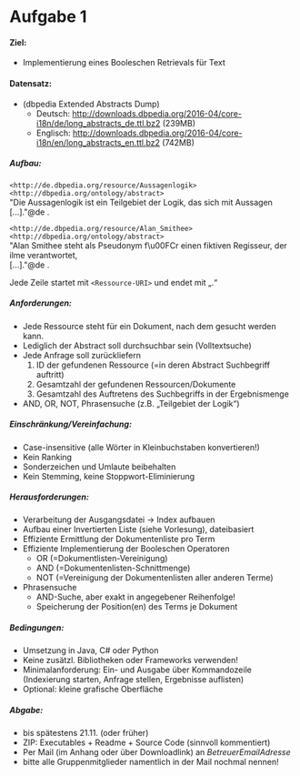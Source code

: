 # Aufgabe 1

#### Ziel: 
- Implementierung eines Booleschen Retrievals für Text
#### Datensatz:
- (dbpedia Extended Abstracts Dump)
    - Deutsch: http://downloads.dbpedia.org/2016-04/core-i18n/de/long_abstracts_de.ttl.bz2 (239MB)
    - Englisch: http://downloads.dbpedia.org/2016-04/core-i18n/en/long_abstracts_en.ttl.bz2 (742MB)

##### Aufbau:
`<http://de.dbpedia.org/resource/Aussagenlogik>` `<http://dbpedia.org/ontology/abstract>`\
"Die Aussagenlogik ist ein Teilgebiet der Logik, das sich mit Aussagen\
[...]."@de .

`<http://de.dbpedia.org/resource/Alan_Smithee>` `<http://dbpedia.org/ontology/abstract>`\
"Alan Smithee steht als Pseudonym f\u00FCr einen fiktiven Regisseur, der ilme verantwortet,\
[...]."@de .

Jede Zeile startet mit `<Ressource-URI>` und endet mit „.“


##### Anforderungen:
- Jede Ressource steht für ein Dokument, nach dem gesucht werden kann.
- Lediglich der Abstract soll durchsuchbar sein (Volltextsuche)
- Jede Anfrage soll zurückliefern
    1. ID der gefundenen Ressource (=in deren Abstract Suchbegriff auftritt)
    2. Gesamtzahl der gefundenen Ressourcen/Dokumente
    3. Gesamtzahl des Auftretens des Suchbegriffs in der Ergebnismenge
- AND, OR, NOT, Phrasensuche (z.B. „Teilgebiet der Logik“)

##### Einschränkung/Vereinfachung:
- Case-insensitive (alle Wörter in Kleinbuchstaben konvertieren!)
- Kein Ranking
- Sonderzeichen und Umlaute beibehalten
- Kein Stemming, keine Stoppwort-Eliminierung

##### Herausforderungen:
- Verarbeitung der Ausgangsdatei -> Index aufbauen
- Aufbau einer Invertierten Liste (siehe Vorlesung), dateibasiert
- Effiziente Ermittlung der Dokumentenliste pro Term
- Effiziente Implementierung der Booleschen Operatoren
    - OR (=Dokumentlisten-Vereinigung)
    - AND (=Dokumentenlisten-Schnittmenge)
    - NOT (=Vereinigung der Dokumentenlisten aller anderen Terme)
- Phrasensuche
    - AND-Suche, aber exakt in angegebener Reihenfolge!
    - Speicherung der Position(en) des Terms je Dokument

##### Bedingungen:
- Umsetzung in Java, C# oder Python
- Keine zusätzl. Bibliotheken oder Frameworks verwenden!
- Minimalanforderung: Ein- und Ausgabe über Kommandozeile (Indexierung starten, Anfrage stellen, Ergebnisse auflisten)
- Optional: kleine grafische Oberfläche

##### Abgabe:
- bis spätestens 21.11. (oder früher)
- ZIP: Executables + Readme + Source Code (sinnvoll kommentiert)
- Per Mail (im Anhang oder über Downloadlink) an *BetreuerEmailAdresse*
- bitte alle Gruppenmitglieder namentlich in der Mail nochmal nennen!

